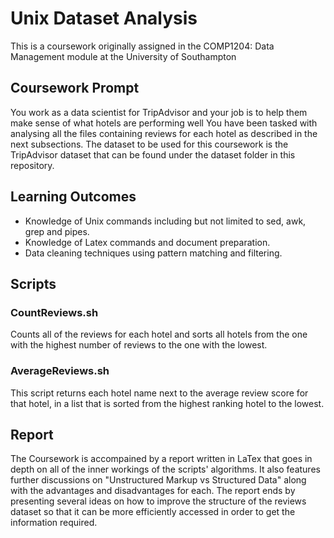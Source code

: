 # Unix Dataset Analysis

This is a coursework originally assigned in the COMP1204: Data Management module at the University of Southampton

## Coursework Prompt
You work as a data scientist for TripAdvisor and your job is to help them make sense of what hotels are performing well 
You have been tasked with analysing all the files containing reviews for each hotel as described in the next subsections. 
The dataset to be used for this coursework is the TripAdvisor dataset that can be found under the dataset folder in this repository.

## Learning Outcomes
- Knowledge of Unix commands including but not limited to sed, awk, grep and pipes.
- Knowledge of Latex commands and document preparation.
- Data cleaning techniques using pattern matching and filtering.

## Scripts

### CountReviews.sh
Counts all of the reviews for each hotel and sorts all hotels from the one with the highest number of 
reviews to the one with the lowest.

### AverageReviews.sh
This script returns each hotel name next to the average review score for that hotel, 
in a list that is sorted from the highest ranking hotel to the lowest.

## Report
The Coursework is accompained by a report written in LaTex that goes in depth on all of the inner workings 
of the scripts' algorithms.
It also features further discussions on "Unstructured Markup vs Structured Data" along with the advantages and disadvantages for each.
The report ends by presenting several ideas on how to improve the structure of the reviews dataset so that it can be 
more efficiently accessed in order to get the information required.
